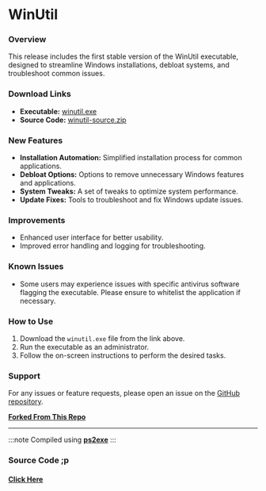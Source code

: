 # WinUtil


### Overview
This release includes the first stable version of the WinUtil executable, designed to streamline Windows installations, debloat systems, and troubleshoot common issues.

### Download Links
- **Executable:** [winutil.exe](https://github.com/Aarnav-Tech/winutil/releases/download/24.12.06/winutil.exe) 
- **Source Code:** [winutil-source.zip](https://github.com/Aarnav-Tech/winutil/archive/refs/tags/24.12.06.zip)

### New Features
- **Installation Automation:** Simplified installation process for common applications.
- **Debloat Options:** Options to remove unnecessary Windows features and applications.
- **System Tweaks:** A set of tweaks to optimize system performance.
- **Update Fixes:** Tools to troubleshoot and fix Windows update issues.

### Improvements
- Enhanced user interface for better usability.
- Improved error handling and logging for troubleshooting.

### Known Issues
- Some users may experience issues with specific antivirus software flagging the executable. Please ensure to whitelist the application if necessary.

### How to Use
1. Download the `winutil.exe` file from the link above.
2. Run the executable as an administrator.
3. Follow the on-screen instructions to perform the desired tasks.

### Support
For any issues or feature requests, please open an issue on the [GitHub repository](https://github.com/Aarnav-Tech/winutil/issues).

[**Forked From This Repo**](https://github.com/ChrisTitusTech/winutil)

---

:::note
Compiled using [**ps2exe**](https://github.com/MScholtes/PS2EXE)
:::

### Source Code ;p
#### [Click Here](https://raw.githubusercontent.com/ChrisTitusTech/winutil/refs/heads/main/Compile.ps1)